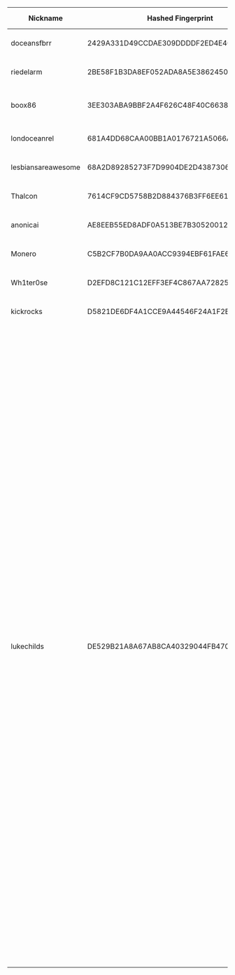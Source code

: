 | Nickname |  Hashed Fingerprint	| Or Addresses | Contact | Running | Flags | Last Seen | First Seen | Last Restarted | Advertised Bandwidth | Platform | Version | Version Status | Recommended Version | Verified hostnames | Exit policy |
|---|---|---|---|---|---|---|---|---|---|---|---|---|---|---|---|
|doceansfbrr | 2429A331D49CCDAE309DDDDF2ED4E400486D2472 | ["146.190.119.65:443"] | bridge-run-exp@proton.me | false | Running, V2Dir, Valid | 2025-09-29 17:00:00 | 2025-09-29 16:00:00 | 2025-09-29 16:04:08 | 53248 | Tor 0.4.8.14 on Linux | 0.4.8.14 | recommended | true | N/A | ["reject *:*"]|
|riedelarm | 2BE58F1B3DA8EF052ADA8A5E38624507233E2CAA | ["50.35.76.234:443"] | N/A | false | Running, V2Dir, Valid | 2025-09-29 16:00:00 | 2025-09-29 08:00:00 | 2025-09-29 16:15:47 | 0 | Tor 0.4.8.18 on Linux | 0.4.8.18 | recommended | true | N/A | ["reject *:*"]|
|boox86 | 3EE303ABA9BBF2A4F626C48F40C663848B786038 | ["217.84.147.3:9001"] | N/A | true | Fast, Running, V2Dir, Valid | 2025-09-29 21:00:00 | 2025-09-29 05:00:00 | 2025-09-29 04:27:47 | 3145728 | Tor 0.4.8.10 on Linux | 0.4.8.10 | recommended | true | ["pd9549303.dip0.t-ipconnect.de"] | ["reject *:*"]|
|londoceanrel | 681A4DD68CAA00BB1A0176721A5066A81FA26E58 | ["138.68.146.85:443"] | bridge-run-exp@proton.me | true | Running, V2Dir, Valid | 2025-09-29 21:00:00 | 2025-09-29 17:00:00 | 2025-09-29 17:48:07 | 0 | Tor 0.4.8.14 on Linux | 0.4.8.14 | recommended | true | N/A | ["reject *:*"]|
|lesbiansareawesome | 68A2D89285273F7D9904DE2D43873065CFCE7519 | ["172.233.78.239:9443","[2400:8905::2000:4cff:fec4:d33f]:9443"] | tor-relays@mw5ns.com | true | Running, Valid | 2025-09-29 21:00:00 | 2025-09-29 21:00:00 | 2025-09-29 20:47:25 | 0 | Tor 0.4.8.18 on Linux | 0.4.8.18 | recommended | true | ["172-233-78-239.ip.linodeusercontent.com"] | ["reject *:*"]|
|Thalcon | 7614CF9CD5758B2D884376B3FF6EE613A43BD31D | ["162.19.169.173:9100","[2001:41d0:700:6cad::]:9100"] | Thalcon3@protonmail.com | true | Running, V2Dir, Valid | 2025-09-29 21:00:00 | 2025-09-29 05:00:00 | 2025-09-29 04:41:15 | 0 | Tor 0.4.8.16 on Linux | 0.4.8.16 | recommended | true | ["ns3222312.ip-162-19-169.eu"] | ["reject *:*"]|
|anonicai | AE8EEB55ED8ADF0A513BE7B30520012C16F015EC | ["111.248.237.106:443"] | N/A | true | Fast, Running, Valid | 2025-09-29 21:00:00 | 2025-09-29 02:00:00 | 2025-09-29 12:57:06 | 903168 | Tor 0.4.8.18 on Linux | 0.4.8.18 | recommended | true | ["111-248-237-106.dynamic-ip.hinet.net"] | ["reject *:*"]|
|Monero | C5B2CF7B0DA9AA0ACC9394EBF61FAE68BE35FE02 | ["64.176.52.126:443","[2401:c080:3800:3998:5400:5ff:feaa:2968]:443"] | none | true | Running, Valid | 2025-09-29 21:00:00 | 2025-09-29 18:00:00 | 2025-09-29 17:34:32 | 0 | Tor 0.4.8.18 on Linux | 0.4.8.18 | recommended | true | ["daa36fd9158b322b34ab0101ac76277b.hostedonsporestack.com"] | ["reject *:*"]|
|Wh1ter0se | D2EFD8C121C12EFF3EF4C867AA7282545A6E0548 | ["212.17.73.208:9001"] | N/A | true | Running, V2Dir, Valid | 2025-09-29 21:00:00 | 2025-09-29 21:00:00 | 2025-09-29 20:37:30 | 0 | Tor 0.4.8.18 on Linux | 0.4.8.18 | recommended | true | ["212-17-73-208.cable.dynamic.surfer.at"] | ["reject *:*"]|
|kickrocks | D5821DE6DF4A1CCE9A44546F24A1F2B3C29BDECA | ["185.213.240.197:443"] | Reach out to Yosemite Sam | true | Running, V2Dir, Valid | 2025-09-29 21:00:00 | 2025-09-29 17:00:00 | 2025-09-29 16:10:04 | 0 | Tor 0.4.8.18 on Linux | 0.4.8.18 | recommended | true | N/A | ["reject *:*"]|
|lukechilds | DE529B21A8A67AB8CA40329044FB4708D39E437C | ["193.239.232.235:9001"] | Luke Childs <tor-exit@lu.ke> | true | Exit, Running, V2Dir, Valid | 2025-09-29 21:00:00 | 2025-09-29 16:00:00 | 2025-09-29 13:07:20 | 0 | Tor 0.4.8.14 on Linux | 0.4.8.14 | recommended | true | N/A | ["reject 0.0.0.0/8:*","reject 169.254.0.0/16:*","reject 127.0.0.0/8:*","reject 192.168.0.0/16:*","reject 10.0.0.0/8:*","reject 172.16.0.0/12:*","reject 193.239.232.235:*","accept *:20-23","accept *:43","accept *:53","accept *:79-81","accept *:88","accept *:110","accept *:143","accept *:194","accept *:220","accept *:389","accept *:443","accept *:464","accept *:465","accept *:531","accept *:543-544","accept *:554","accept *:563","accept *:587","accept *:636","accept *:706","accept *:749","accept *:873","accept *:902-904","accept *:981","accept *:989-995","accept *:1194","accept *:1220","accept *:1293","accept *:1500","accept *:1533","accept *:1677","accept *:1723","accept *:1755","accept *:1863","accept *:2082","accept *:2083","accept *:2086-2087","accept *:2095-2096","accept *:2102-2104","accept *:3128","accept *:3389","accept *:3690","accept *:4321","accept *:4643","accept *:5050","accept *:5190","accept *:5222-5223","accept *:5228","accept *:5900","accept *:6660-6669","accept *:6679","accept *:6697","accept *:8000","accept *:8008","accept *:8074","accept *:8080","accept *:8082","accept *:8087-8088","accept *:8332-8333","accept *:8443","accept *:8888","accept *:9418","accept *:9999","accept *:10000","accept *:11371","accept *:19294","accept *:19638","accept *:50002","accept *:64738","reject *:*"]|
